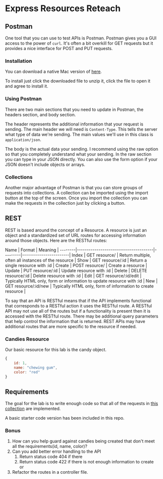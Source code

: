 # Express Resources Reteach


## Postman
One tool that you can use to test APIs is Postman. Postman gives you a GUI access to the power of ``curl``. It's often a bit 
overkill for GET requests but it provides a nice interface for POST and PUT requests.

### Installation
You can download a native Mac version of [here](https://www.getpostman.com/app/postman-osx?utm_source=site&utm_medium=homepage&utm_campaign=macapp).

To install just click the downloaded file to unzip it, click the file to open it and agree to install it.

### Using Postman
There are two main sections that you need to update in Postman, the headers section, and body section. 

The header represents the additional information that your request is sending. The main header we will need is ``Content-Type``. This tells the server what type of data we're sending. The main values we'll use in this class is ``application/json``. 

The body is the actual data your sending. I recommend using the raw option so that you completely understand what your sending. In 
the raw section you can type in your JSON directly. You can also use the form option if your JSON doesn't include objects or arrays.

### Collections
Another major advantage of Postman is that you can store groups of requests into collections. A collection can be imported using the import button at the top of the screen. Once you import the collection you can make the requests in the collection just by clicking a button.

## REST
REST is based around the concept of a Resource. A resource is just an object and a standardized set of URL routes for accessing 
information around those objects. Here are the RESTful routes:

Name	| Format				| Meaning |
--------|---------------------------------------|---------|------------------------|
Index	| GET resource/			| Return multiple, often all instances of the resource |
Show	| GET resource/:id		| Return a single resource with :id |
Create	| POST resource/		| Create a resource |
Update	| PUT resource/:id		| Update resource with :id | 
Delete	| DELETE resource/:id	| Delete resource with :id |
Edit	| GET resource/:id/edit	| Typically HTML only, form or information to update resource with :id |
New		| GET resource/:id/new	| Typically HTML only, form of information to create resource |

To say that an API is RESTful means that if the API implements functional that corresponds to a RESTful action it uses the RESTful 
route. A RESTful API may not use all of the routes but if a functionality is present then it is accessed with the RESTful route. 
There may be additional query parameters that help control the information that is returned.  REST APIs may have additional routes that are more specific to the resource if needed.

### Candies Resource
Our basic resource for this lab is the candy object. 

```javascript
{
	id: 1,
	name: "chewing gum",
	color: "red"
}
```

## Requirements
The goal for the lab is to write enough code so that all of the requests in [this collection](https://raw.githubusercontent.com/den-wdi-1/expres-resource-reteach/master/candies_collection.postman_collection) are implemented.

A basic starter code version has been included in this repo.

### Bonus
1. How can you help guard against candies being created that don't meet all the requirements(id, name, color)? 
2. Can you add better error handling to the API 
	1. Return status code 404 if there 
	2. Return status code 422 if there is not enough information to create or 
3. Refactor the routes in a controller file.


